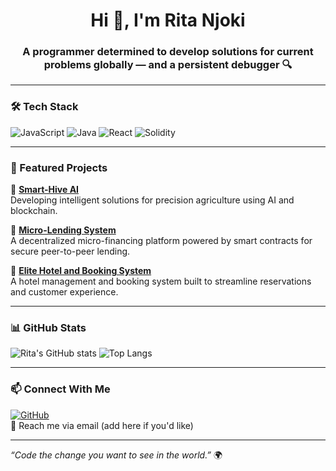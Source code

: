 <h1 align="center">Hi 👋, I'm Rita Njoki</h1>
<h3 align="center">A programmer determined to develop solutions for current problems globally — and a persistent debugger 🔍</h3>

---

### 🛠️ Tech Stack
![JavaScript](https://img.shields.io/badge/-JavaScript-F7DF1E?style=flat&logo=javascript&logoColor=black)
![Java](https://img.shields.io/badge/-Java-007396?style=flat&logo=java&logoColor=white)
![React](https://img.shields.io/badge/-React-61DAFB?style=flat&logo=react&logoColor=black)
![Solidity](https://img.shields.io/badge/-Solidity-363636?style=flat&logo=solidity&logoColor=white)

---

### 🚀 Featured Projects

🔹 **[Smart-Hive AI](https://github.com/rita-2424)**  
Developing intelligent solutions for precision agriculture using AI and blockchain.

🔹 **[Micro-Lending System](https://github.com/rita-2424)**  
A decentralized micro-financing platform powered by smart contracts for secure peer-to-peer lending.

🔹 **[Elite Hotel and Booking System](https://github.com/rita-2424)**  
A hotel management and booking system built to streamline reservations and customer experience.

---

### 📊 GitHub Stats

![Rita's GitHub stats](https://github-readme-stats.vercel.app/api?username=rita-2424&show_icons=true&theme=radical)
![Top Langs](https://github-readme-stats.vercel.app/api/top-langs/?username=rita-2424&layout=compact&theme=radical)

---

### 📫 Connect With Me

[![GitHub](https://img.shields.io/badge/GitHub-%23121011.svg?style=flat&logo=github&logoColor=white)](https://github.com/rita-2424)  
📧 Reach me via email (add here if you'd like)

---

*“Code the change you want to see in the world.”* 🌍

